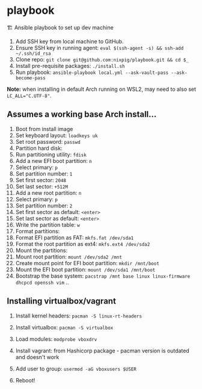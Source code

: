 # playbook

🏗️ Ansible playbook to set up dev machine

1. Add SSH key from local machine to GitHub.
1. Ensure SSH key in running agent: `eval $(ssh-agent -s) && ssh-add ~/.ssh/id_rsa`
1. Clone repo: `git clone git@github.com:nixpig/playbook.git && cd $_`
1. Install pre-requisite packages: `./install.sh`
1. Run playbook: `ansible-playbook local.yml --ask-vault-pass --ask-become-pass`


**Note:** when installing in default Arch running on WSL2, may need to also set `LC_ALL="C.UTF-8"`.

## Assumes a working base Arch install...

1. Boot from install image
1. Set keyboard layout: `loadkeys uk`
1. Set root password: `passwd`
1. Partition hard disk:
  1. Run partitioning utility: `fdisk`
  1. Add a new EFI boot partition: `n`
  1. Select primary: `p`
  1. Set partition number: `1`
  1. Set first sector: `2048`
  1. Set last sector: `+512M`
  1. Add a new root partition: `n`
  1. Select primary: `p`
  1. Set partition number: `2`
  1. Set first sector as default: `<enter>`
  1. Set last sector as default: `<enter>`
  1. Write the partition table: `w`
1. Format partitions:
  1. Format EFI partition as FAT: `mkfs.fat /dev/sda1`
  1. Format the root partition as ext4: `mkfs.ext4 /dev/sda2`
1. Mount the partitions:
  1. Mount root partition: `mount /dev/sda2 /mnt`
  1. Create mount point for EFI boot partition: `mkdir /mnt/boot`
  1. Mount the EFI boot partition: `mount /dev/sda1 /mnt/boot`
1. Bootstrap the base system: `pacstrap /mnt base linux linux-firmware dhcpcd openssh vim`
.. 




## Installing virtualbox/vagrant

1. Install kernel headers: `pacman -S linux-rt-headers`
1. Install virtualbox: `pacman -S virtualbox`
1. Load modules: `modprobe vboxdrv`
1. Install vagrant: from Hashicorp package - pacman version is outdated and doesn't work

1. Add user to group: `usermod -aG vboxusers $USER`
1. Reboot!

